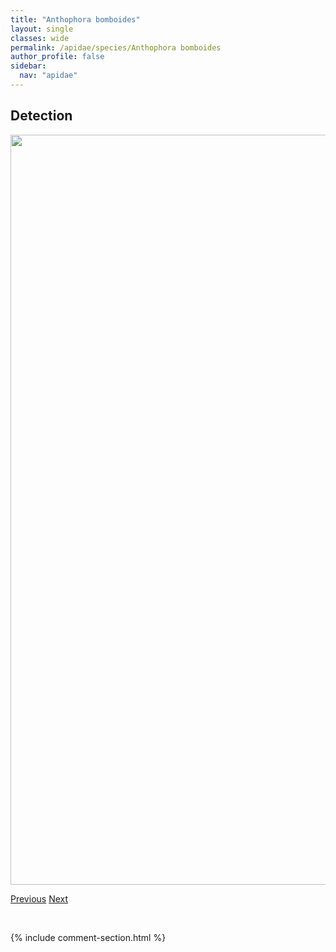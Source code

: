 ```yaml
---
title: "Anthophora bomboides"
layout: single
classes: wide
permalink: /apidae/species/Anthophora bomboides
author_profile: false
sidebar:
  nav: "apidae"
---
```


<h2>Detection</h2>

<a href="/ANBC/assets/figures/species/Anthophora bomboides/range-map.png">
<img src="/ANBC/assets/figures/species/Anthophora bomboides/range-map.png" height = "1200" width = "800">
</a>

<a href="/apidae/species/Anthidium tenuiflorae" class="pagination--pager" title="PreviousName">Previous</a> <a href="/apidae/species/Anthophora occidentalis" class="pagination--pager" title="NextName">Next</a>

<p>&nbsp;</p>

{% include comment-section.html %}
